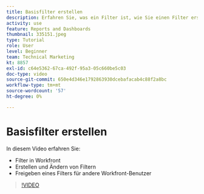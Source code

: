 ```yaml
---
title: Basisfilter erstellen
description: Erfahren Sie, was ein Filter ist, wie Sie einen Filter erstellen und wie Sie ihn für andere Benutzer in Workfront freigeben können.
activity: use
feature: Reports and Dashboards
thumbnail: 335151.jpeg
type: Tutorial
role: User
level: Beginner
team: Technical Marketing
kt: 8857
exl-id: c64e5362-67ca-492f-95a3-05c660be5c03
doc-type: video
source-git-commit: 650e4d346e1792863930dcebafacab4c88f2a8bc
workflow-type: tm+mt
source-wordcount: '57'
ht-degree: 0%

---
```


# Basisfilter erstellen

In diesem Video erfahren Sie:

* Filter in Workfront
* Erstellen und Ändern von Filtern
* Freigeben eines Filters für andere Workfront-Benutzer

>[!VIDEO](https://video.tv.adobe.com/v/335151/?quality=12&learn=on)

